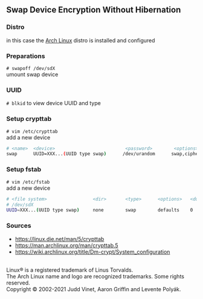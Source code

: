 ## Swap Device Encryption Without Hibernation

### Distro
in this case the [Arch Linux](https://wiki.archlinux.org/title/Installation_guide) distro is installed and configured

### Preparations
`# swapoff /dev/sdX`  
umount swap device

### UUID
`# blkid` 
to view device UUID and type

### Setup crypttab
`# vim /etc/crypttab`  
add a new device

~~~bash
# <name>  <device>                          <password>        <options>
swap      UUID=XXX...(UUID type swap)      /dev/urandom      swap,cipher=aes-cbc-essiv:sha256,size=256
~~~

### Setup fstab
`# vim /etc/fstab`  
add a new device

~~~bash
# <file system>                 <dir>       <type>      <options>   <dump> <pass>
# /dev/sdX        
UUID=XXX...(UUID type swap)     none        swap        defaults    0       0
~~~

### Sources
- https://linux.die.net/man/5/crypttab<br>
- https://man.archlinux.org/man/crypttab.5<br>
- https://wiki.archlinux.org/title/Dm-crypt/System_configuration<br>
<br>
Linux® is a registered trademark of Linus Torvalds.<br>
The Arch Linux name and logo are recognized trademarks. Some rights reserved.<br>
Copyright © 2002-2021 Judd Vinet, Aaron Griffin and Levente Polyák.<br>
